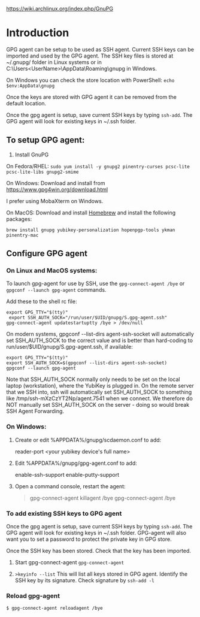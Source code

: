 https://wiki.archlinux.org/index.php/GnuPG

# Introduction
GPG agent can be setup to be used as SSH agent. Current SSH keys can be imported and used by the GPG agent. The SSH key files is stored at ~/.gnupg/ folder in Linux systems or in C:\Users\<UserName>\AppData\Roaming\gnupg in Windows.

On Windows you can check the store location with PowerShell:
`echo $env:AppData\gnupg`

Once the keys are stored with GPG agent it can be removed from the default location.

Once the gpg agent is setup, save current SSH keys by typing `ssh-add`. The GPG agent will look for existing keys in ~/.ssh folder.

## To setup GPG agent: 
1. Install GnuPG

On Fedora/RHEL:
`sudo yum install -y gnupg2 pinentry-curses pcsc-lite pcsc-lite-libs gnupg2-smime`

On Windows:
Download and install from https://www.gpg4win.org/download.html

I prefer using MobaXterm on Windows.

On MacOS:
Download and install [Homebrew](https://brew.sh/) and install the following packages:

`brew install gnupg yubikey-personalization hopenpgp-tools ykman pinentry-mac`


## Configure GPG agent
### On Linux and MacOS systems:

To launch gpg-agent for use by SSH, use the `gpg-connect-agent /bye` or `gpgconf --launch gpg-agent` commands.

Add these to the shell rc file:

    export GPG_TTY="$(tty)"
     export SSH_AUTH_SOCK="/run/user/$UID/gnupg/S.gpg-agent.ssh"
    gpg-connect-agent updatestartuptty /bye > /dev/null

On modern systems, gpgconf --list-dirs agent-ssh-socket will automatically set SSH_AUTH_SOCK to the correct value and is better than hard-coding to run/user/$UID/gnupg/S.gpg-agent.ssh, if available:

    export GPG_TTY="$(tty)"
    export SSH_AUTH_SOCK=$(gpgconf --list-dirs agent-ssh-socket)
    gpgconf --launch gpg-agent

Note that SSH_AUTH_SOCK normally only needs to be set on the local laptop (workstation), where the YubiKey is plugged in. On the remote server that we SSH into, ssh will automatically set SSH_AUTH_SOCK to something like /tmp/ssh-mXzCzYT2Np/agent.7541 when we connect. We therefore do NOT manually set SSH_AUTH_SOCK on the server - doing so would break SSH Agent Forwarding.

### On Windows:

1. Create or edit %APPDATA%/gnupg/scdaemon.conf to add:


    reader-port <your yubikey device's full name>

2. Edit %APPDATA%/gnupg/gpg-agent.conf to add:


    enable-ssh-support
    enable-putty-support

3. Open a command console, restart the agent:


    > gpg-connect-agent killagent /bye
    > gpg-connect-agent /bye

### To add existing SSH keys to GPG agent
Once the gpg agent is setup, save current SSH keys by typing `ssh-add`. The GPG agent will look for existing keys in ~/.ssh folder. GPG-agent will also want you to set a password to protect the private key in GPG store.

Once the SSH key has been stored. Check that the key has been imported.

1. Start gpg-connect-agent `gpg-connect-agent`

2. `>keyinfo --list` This will list all keys stored in GPG agent. Identify the SSH key by its signature. Check signature by `ssh-add -l`

### Reload gpg-agent
`$ gpg-connect-agent reloadagent /bye`